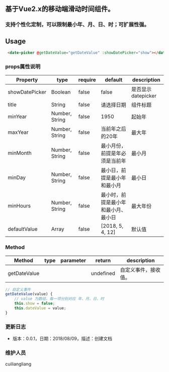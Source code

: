 
## 基于Vue2.x的移动端滑动时间组件。

### 支持个性化定制，可以限制最小年、月、日、时；可扩展性强。


## Usage
```html
 <date-picker @getDateValue="getDateValue" :showDatePicker="show"></date-picker>
```

### props属性说明

|Property|type|require|default|description|
|---|---|---|---|---|
|showDatePicker|Boolean|false|false|是否显示datepicker|
|title|String|false|请选择日期|组件标题|
|minYear|Number, String|false|1950|起始年|
|maxYear|Number, String|false|当前年之后的20年|最大年|
|minMonth|Number, String|false|最小月份，前提是年必须是当前年|最小月|
|minDay|Number, String|false|最小日，前提是最小年和最小月|最小日|
|minHours|Number, String|false|最小时，前提是最小年和最小月、最小日|最大年份|
|defaultValue|Array|false|[2018, 5, 4, 12]|默认值|


### Method

|Method|type|parameter|return|description|
|---|---|---|---|---|
|getDateValue|||undefined|自定义事件，接收值。|


```js
// 自定义事件
getDateValue(value) {
    // value 为数组，每一项分别对应 年、月、日、时
    this.show = false;
    this.dateValue = value;
}
```

### 更新日志

* 版本：0.0.1，日期：2018/08/09，描述：创建文档

### 维护人员

cuiliangliang
